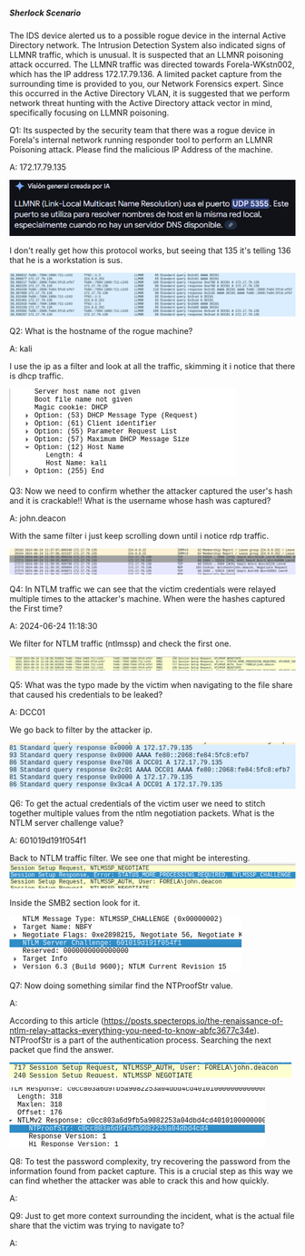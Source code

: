 
##### Sherlock Scenario

The IDS device alerted us to a possible rogue device in the internal Active Directory network. The Intrusion Detection System also indicated signs of LLMNR traffic, which is unusual. It is suspected that an LLMNR poisoning attack occurred. The LLMNR traffic was directed towards Forela-WKstn002, which has the IP address 172.17.79.136. A limited packet capture from the surrounding time is provided to you, our Network Forensics expert. Since this occurred in the Active Directory VLAN, it is suggested that we perform network threat hunting with the Active Directory attack vector in mind, specifically focusing on LLMNR poisoning.


Q1: Its suspected by the security team that there was a rogue device in Forela's internal network running responder tool to perform an LLMNR Poisoning attack. Please find the malicious IP Address of the machine.

A: 172.17.79.135

![](../../Img/Pasted%20image%2020250428140241.png)

I don't really get how this protocol works, but seeing that 135 it's telling 136 that he is a workstation is sus.

![](../../Img/Pasted%20image%2020250428140523.png)

Q2: What is the hostname of the rogue machine?

A: kali

I use the ip as a filter and look at all the traffic, skimming it i notice that there is dhcp traffic.

![](../../Img/Pasted%20image%2020250428141036.png)

Q3: Now we need to confirm whether the attacker captured the user's hash and it is crackable!! What is the username whose hash was captured?

A: john.deacon

With the same filter i just keep scrolling down until i notice rdp traffic.

![](../../Img/Pasted%20image%2020250428141135.png)

Q4: In NTLM traffic we can see that the victim credentials were relayed multiple times to the attacker's machine. When were the hashes captured the First time?

A: 2024-06-24 11:18:30

We filter for NTLM traffic (ntlmssp) and check the first one.

![](../../Img/Pasted%20image%2020250428141303.png)

Q5: What was the typo made by the victim when navigating to the file share that caused his credentials to be leaked?

A: DCC01

We go back to filter by the attacker ip.

![](../../Img/Pasted%20image%2020250428141516.png)

Q6: To get the actual credentials of the victim user we need to stitch together multiple values from the ntlm negotiation packets. What is the NTLM server challenge value?

A: 601019d191f054f1

Back to NTLM traffic filter. We see one that might be interesting. 
![](../../Img/Pasted%20image%2020250428141812.png)

Inside the SMB2 section look for it.

![](../../Img/Pasted%20image%2020250428141907.png)

Q7: Now doing something similar find the NTProofStr value.

A: 

According to this article (https://posts.specterops.io/the-renaissance-of-ntlm-relay-attacks-everything-you-need-to-know-abfc3677c34e). NTProofStr is a part of the authentication process.
Searching the next packet que find the answer.

![](../../Img/Pasted%20image%2020250428142654.png)

![](../../Img/Pasted%20image%2020250428142722.png)

Q8: To test the password complexity, try recovering the password from the information found from packet capture. This is a crucial step as this way we can find whether the attacker was able to crack this and how quickly.

A: 

Q9: Just to get more context surrounding the incident, what is the actual file share that the victim was trying to navigate to?

A: 
